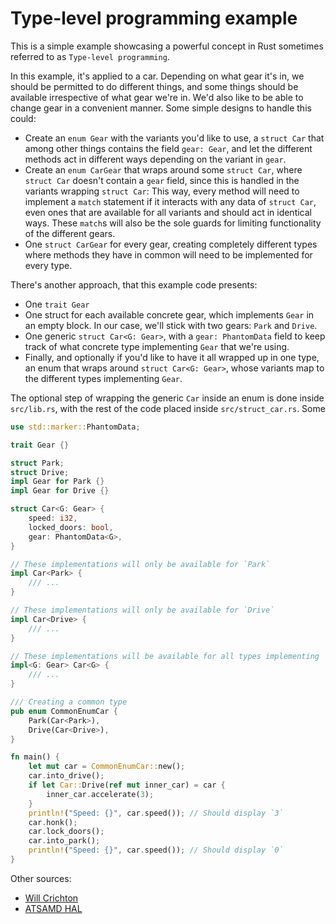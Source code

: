 # Type-level programming example
This is a simple example showcasing a powerful concept in Rust sometimes referred to as `Type-level programming`. 

In this example, it's applied to a car. Depending on what gear it's in, we should be permitted to do different things, and some things should be available irrespective of what gear we're in. We'd also like to be able to change gear in a convenient manner. Some simple designs to handle this could:
* Create an `enum Gear` with the variants you'd like to use, a `struct Car` that among other things contains the field `gear: Gear`, and let the different methods act in different ways depending on the variant in `gear`.
* Create an `enum CarGear` that wraps around some `struct Car`, where `struct Car` doesn't contain a `gear` field, since this is handled in the variants wrapping `struct Car`: This way, every method will need to implement a `match` statement if it interacts with any data of `struct Car`, even ones that are available for all variants and should act in identical ways. These `match`s will also be the sole guards for limiting functionality of the different gears.
* One `struct CarGear` for every gear, creating completely different types where methods they have in common will need to be implemented for every type.

There's another approach, that this example code presents:
* One `trait Gear`
* One struct for each available concrete gear, which implements `Gear` in an empty block. In our case, we'll stick with two gears: `Park` and `Drive`.
* One generic `struct Car<G: Gear>`, with a `gear: PhantomData` field to keep track of what concrete type implementing `Gear` that we're using.
* Finally, and optionally if you'd like to have it all wrapped up in one type, an enum that wraps around `struct Car<G: Gear>`, whose variants map to the different types implementing `Gear`.

The optional step of wrapping the generic `Car` inside an enum is done inside `src/lib.rs`, with the rest of the code placed inside `src/struct_car.rs`. Some 

```rust
use std::marker::PhantomData;

trait Gear {}

struct Park;
struct Drive;
impl Gear for Park {}
impl Gear for Drive {}

struct Car<G: Gear> {
    speed: i32,
    locked_doors: bool,
    gear: PhantomData<G>,
}

// These implementations will only be available for `Park`
impl Car<Park> {
    /// ...
}

// These implementations will only be available for `Drive`
impl Car<Drive> {
    /// ...
}

// These implementations will be available for all types implementing `Gear`
impl<G: Gear> Car<G> { 
    /// ...
}

/// Creating a common type
pub enum CommonEnumCar {
    Park(Car<Park>),
    Drive(Car<Drive>),
}

fn main() {
    let mut car = CommonEnumCar::new();
    car.into_drive();
    if let Car::Drive(ref mut inner_car) = car {
        inner_car.accelerate(3);
    }
    println!("Speed: {}", car.speed()); // Should display `3`
    car.honk();
    car.lock_doors();
    car.into_park();
    println!("Speed: {}", car.speed()); // Should display `0`
}
```

Other sources:
* [Will Crichton](https://willcrichton.net/notes/type-level-programming/)
* [ATSAMD HAL](https://docs.rs/atsamd-hal/latest/atsamd_hal/typelevel/index.html)
